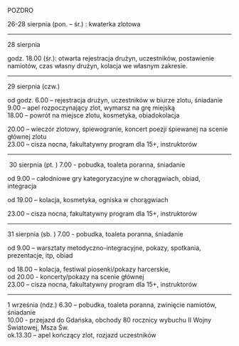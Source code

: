 <p>POZDRO</p>
<p>26-28 sierpnia (pon. &ndash; śr.) : kwaterka zlotowa&nbsp;</p>
<hr />
<p>28 sierpnia</p>
<p>godz. 18.00 (śr.): otwarta rejestracja drużyn, uczestnik&oacute;w, postawienie namiot&oacute;w, czas&nbsp;własny drużyn, kolacja we własnym zakresie.&nbsp;</p>
<hr />
<p>29 sierpnia (czw.)</p>
<p>od godz. 6.00 &ndash; rejestracja drużyn, uczestnik&oacute;w w biurze zlotu, śniadanie&nbsp;<br />9.00 &ndash; apel rozpoczynający zlot, wymarsz na grę miejską&nbsp;<br />18.00 &ndash; powr&oacute;t na miejsce zlotu, kosmetyka, obiadokolacja&nbsp;</p>
<p>20.00 &ndash; wiecz&oacute;r zlotowy, śpiewogranie, koncert poezji śpiewanej na scenie gł&oacute;wnej zlotu&nbsp;<br />23.00 &ndash; cisza nocna, fakultatywny program dla 15+, instruktor&oacute;w</p>
<hr />
<p>&nbsp;30 sierpnia (pt. ) 7.00 - pobudka, toaleta poranna, śniadanie&nbsp;</p>
<p>od 9.00 &ndash; całodniowe gry kategoryzacyjne w chorągwiach, obiad, integracja&nbsp;</p>
<p>od 19.00 &ndash; kolacja, kosmetyka, ogniska w chorągwiach&nbsp;</p>
<p>23.00 &ndash; cisza nocna, fakultatywny program dla 15+, instruktor&oacute;w</p>
<hr />
<p>31 sierpnia (sb. ) 7.00 - pobudka, toaleta poranna, śniadanie&nbsp;</p>
<p>od 9.00 &ndash; warsztaty metodyczno-integracyjne, pokazy, spotkania, prezentacje, itp, obiad</p>
<p>od 18.00 &ndash; kolacja, festiwal piosenki/pokazy harcerskie,&nbsp;<br />od 20.00 - koncerty/pokazy na scenie gł&oacute;wnej&nbsp;<br />23.00 &ndash; cisza nocna, fakultatywny program dla 15+, instruktor&oacute;w&nbsp;</p>
<hr />
<p>1 września (ndz.) 6.30 &ndash; pobudka, toaleta poranna, zwinięcie namiot&oacute;w, śniadanie&nbsp;<br />10.00 - przejazd do Gdańska, obchody 80 rocznicy wybuchu II Wojny Światowej, Msza Św.&nbsp;<br />ok.13.30 &ndash; apel kończący zlot, rozjazd uczestnik&oacute;w&nbsp;</p>

